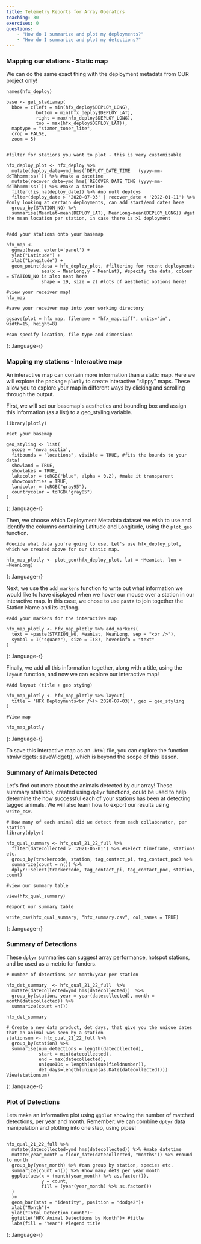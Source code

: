 ```yaml
---
title: Telemetry Reports for Array Operators
teaching: 30
exercises: 0
questions:
    - "How do I summarize and plot my deployments?"
    - "How do I summarize and plot my detections?"
---
```



### Mapping our stations - Static map

We can do the same exact thing with the deployment metadata from OUR project only!

~~~
names(hfx_deploy)

base <- get_stadiamap(
  bbox = c(left = min(hfx_deploy$DEPLOY_LONG), 
           bottom = min(hfx_deploy$DEPLOY_LAT), 
           right = max(hfx_deploy$DEPLOY_LONG), 
           top = max(hfx_deploy$DEPLOY_LAT)),
  maptype = "stamen_toner_lite", 
  crop = FALSE,
  zoom = 5)


#filter for stations you want to plot - this is very customizable

hfx_deploy_plot <- hfx_deploy %>% 
  mutate(deploy_date=ymd_hms(`DEPLOY_DATE_TIME   (yyyy-mm-ddThh:mm:ss)`)) %>% #make a datetime
  mutate(recover_date=ymd_hms(`RECOVER_DATE_TIME (yyyy-mm-ddThh:mm:ss)`)) %>% #make a datetime
  filter(!is.na(deploy_date)) %>% #no null deploys
  filter(deploy_date > '2020-07-03' | recover_date < '2022-01-11') %>% #only looking at certain deployments, can add start/end dates here
  group_by(STATION_NO) %>% 
  summarise(MeanLat=mean(DEPLOY_LAT), MeanLong=mean(DEPLOY_LONG)) #get the mean location per station, in case there is >1 deployment


#add your stations onto your basemap

hfx_map <- 
  ggmap(base, extent='panel') + 
  ylab("Latitude") +
  xlab("Longitude") +
  geom_point(data = hfx_deploy_plot, #filtering for recent deployments
             aes(x = MeanLong,y = MeanLat), #specify the data, colour = STATION_NO is also neat here
             shape = 19, size = 2) #lots of aesthetic options here!

#view your receiver map!
hfx_map

#save your receiver map into your working directory

ggsave(plot = hfx_map, filename = "hfx_map.tiff", units="in", width=15, height=8) 

#can specify location, file type and dimensions
~~~
{: .language-r}

### Mapping my stations - Interactive map

An interactive map can contain more information than a static map. Here we will explore the package `plotly` to create interactive "slippy" maps. These allow you to explore your map in different ways by clicking and scrolling through the output.

First, we will set our basemap's aesthetics and bounding box and assign this information (as a list) to a geo_styling variable.
~~~
library(plotly)

#set your basemap

geo_styling <- list(
  scope = 'nova scotia',
  fitbounds = "locations", visible = TRUE, #fits the bounds to your data!
  showland = TRUE,
  showlakes = TRUE,
  lakecolor = toRGB("blue", alpha = 0.2), #make it transparent
  showcountries = TRUE,
  landcolor = toRGB("gray95"),
  countrycolor = toRGB("gray85")
)

~~~
{: .language-r}

Then, we choose which Deployment Metadata dataset we wish to use and identify the columns containing Latitude and Longitude, using the `plot_geo` function. 

~~~
#decide what data you're going to use. Let's use hfx_deploy_plot, which we created above for our static map.

hfx_map_plotly <- plot_geo(hfx_deploy_plot, lat = ~MeanLat, lon = ~MeanLong)  
~~~
{: .language-r}

Next, we use the `add_markers` function to write out what information we would like to have displayed when we hover our mouse over a station in our interactive map. In this case, we chose to use `paste` to join together the Station Name and its lat/long.
~~~
#add your markers for the interactive map

hfx_map_plotly <- hfx_map_plotly %>% add_markers(
  text = ~paste(STATION_NO, MeanLat, MeanLong, sep = "<br />"),
  symbol = I("square"), size = I(8), hoverinfo = "text" 
)
~~~
{: .language-r}

Finally, we add all this information together, along with a title, using the `layout` function, and now we can explore our interactive map!
~~~
#Add layout (title + geo stying)

hfx_map_plotly <- hfx_map_plotly %>% layout(
  title = 'HFX Deployments<br />(> 2020-07-03)', geo = geo_styling 
)

#View map

hfx_map_plotly
~~~
{: .language-r}

To save this interactive map as an `.html` file, you can explore the function htmlwidgets::saveWidget(), which is beyond the scope of this lesson.

### Summary of Animals Detected

Let's find out more about the animals detected by our array! These summary statistics, created using `dplyr` functions, could be used to help determine the how successful each of your stations has been at detecting tagged animals. We will also learn how to export our results using `write_csv`.

~~~
# How many of each animal did we detect from each collaborator, per station
library(dplyr)

hfx_qual_summary <- hfx_qual_21_22_full %>% 
  filter(datecollected > '2021-06-01') %>% #select timeframe, stations etc.
  group_by(trackercode, station, tag_contact_pi, tag_contact_poc) %>% 
  summarize(count = n()) %>% 
  dplyr::select(trackercode, tag_contact_pi, tag_contact_poc, station, count)

#view our summary table

view(hfx_qual_summary) 

#export our summary table

write_csv(hfx_qual_summary, "hfx_summary.csv", col_names = TRUE)
~~~
{: .language-r}

### Summary of Detections

These `dplyr` summaries can suggest array performance, hotspot stations, and be used as a metric for funders.

~~~
# number of detections per month/year per station 

hfx_det_summary  <- hfx_qual_21_22_full  %>% 
  mutate(datecollected=ymd_hms(datecollected))  %>% 
  group_by(station, year = year(datecollected), month = month(datecollected)) %>% 
  summarize(count =n())

hfx_det_summary 

# Create a new data product, det_days, that give you the unique dates that an animal was seen by a station
stationsum <- hfx_qual_21_22_full %>% 
  group_by(station) %>%
  summarise(num_detections = length(datecollected),
            start = min(datecollected),
            end = max(datecollected),
            uniqueIDs = length(unique(fieldnumber)), 
            det_days=length(unique(as.Date(datecollected))))
View(stationsum)

~~~
{: .language-r}

### Plot of Detections 

Lets make an informative plot using `ggplot` showing the number of matched detections, per year and month. Remember: we can combine `dplyr` data manipulation and plotting into one step, using pipes!

~~~

hfx_qual_21_22_full %>%  
  mutate(datecollected=ymd_hms(datecollected)) %>% #make datetime
  mutate(year_month = floor_date(datecollected, "months")) %>% #round to month
  group_by(year_month) %>% #can group by station, species etc.
  summarize(count =n()) %>% #how many dets per year_month
  ggplot(aes(x = (month(year_month) %>% as.factor()), 
             y = count, 
             fill = (year(year_month) %>% as.factor())
  )
  )+ 
  geom_bar(stat = "identity", position = "dodge2")+ 
  xlab("Month")+
  ylab("Total Detection Count")+
  ggtitle('HFX Animal Detections by Month')+ #title
  labs(fill = "Year") #legend title

~~~
{: .language-r}
